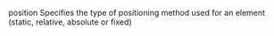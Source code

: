 position
    Specifies the type of positioning method used for an element (static, relative, absolute or fixed)
